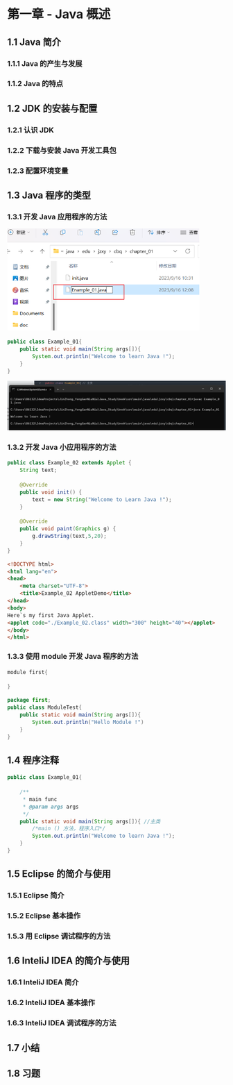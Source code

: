 # 第一章 - Java 概述

## 1.1 Java 简介

### 1.1.1 Java 的产生与发展



### 1.1.2 Java 的特点



## 1.2 JDK 的安装与配置

### 1.2.1 认识 JDK



### 1.2.2 下载与安装 Java 开发工具包



### 1.2.3 配置环境变量



## 1.3 Java 程序的类型

### 1.3.1 开发 Java 应用程序的方法

<img src="../../assets/image-20230916121010547.png" alt="image-20230916121010547" style="zoom:67%;" />

```java
public class Example_01{
    public static void main(String args[]){
        System.out.println("Welcome to learn Java !");
    }
}
```



![image-20230916121603840](../../assets/image-20230916121603840.png)



### 1.3.2 开发 Java 小应用程序的方法

```java
public class Example_02 extends Applet {
    String text;

    @Override
    public void init() {
        text = new String("Welcome to Learn Java !");
    }

    @Override
    public void paint(Graphics g) {
        g.drawString(text,5,20);
    }
}
```



```html
<!DOCTYPE html>
<html lang="en">
<head>
    <meta charset="UTF-8">
    <title>Example_02 AppletDemo</title>
</head>
<body>
Here`s my first Java Applet.
<applet code="./Example_02.class" width="300" height="40"></applet>
</body>
</html>
```



### 1.3.3 使用 module 开发 Java 程序的方法

```java
module first{
    
}
```

```java
package first;
public class ModuleTest{
    public static void main(String args[]){
        System.out.println("Hello Module !")
    }
}
```



## 1.4 程序注释

```java
public class Example_01{

    /**
     * main func
     * @param args args
     */
    public static void main(String args[]){ //主类
        /*main () 方法，程序入口*/
        System.out.println("Welcome to learn Java !");
    }
}

```



## 1.5 Eclipse 的简介与使用

### 1.5.1 Eclipse 简介



### 1.5.2 Eclipse 基本操作



### 1.5.3 用 Eclipse 调试程序的方法



## 1.6 InteliJ IDEA 的简介与使用

### 1.6.1 InteliJ IDEA 简介



### 1.6.2 InteliJ IDEA 基本操作



### 1.6.3 InteliJ IDEA 调试程序的方法



## 1.7 小结



## 1.8 习题

